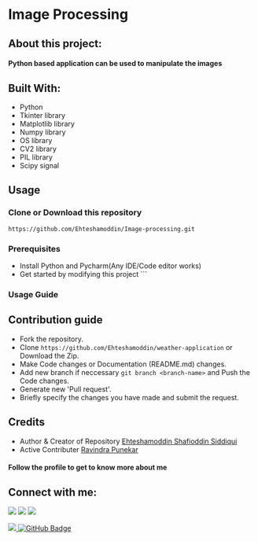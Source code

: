 # Image Processing
## About this project:
#### Python based application can be used to manipulate the images

## Built With:

- Python
- Tkinter library
- Matplotlib library
- Numpy library
- OS library
- CV2 library
- PIL library
- Scipy signal

## Usage
### Clone or Download this repository
``` https://github.com/Ehteshamoddin/Image-processing.git ```
### Prerequisites
- Install Python and Pycharm(Any IDE/Code editor works)
- Get started by modifying this project ```
### Usage Guide
 
## Contribution guide
- Fork the repository.
- Clone ``` https://github.com/Ehteshamoddin/weather-application ``` or Download the Zip.
- Make Code changes or Documentation (README.md) changes.
- Add new branch if neccessary ``` git branch <branch-name> ``` and Push the Code changes.
- Generate new 'Pull request'.
- Briefly specify the changes you have made and submit the request.

## Credits
- Author & Creator of Repository [Ehteshamoddin Shafioddin Siddiqui](https://github.com/Ehteshamoddin)
- Active Contributer [Ravindra Punekar](https://github.com/Ravindra-Punekar)

#### Follow the profile to get to know more about me
## Connect with me:
<p align="left">
<a href = "https://www.linkedin.com/in/ehteshamoddin-siddiqui-b719b9206/"><img src="https://img.icons8.com/fluent/48/000000/linkedin.png"/></a>
<a href = "https://twitter.com/ehteshamoddinss"><img src="https://img.icons8.com/fluent/48/000000/twitter.png"/></a>
<a href = "https://www.instagram.com/ehteshamoddin/"><img src="https://img.icons8.com/fluent/48/000000/instagram-new.png"/></a>
</p>
<a href="https://github.com/Meghna-DAS/github-profile-views-counter">
    <img src="https://komarev.com/ghpvc/?username=Ehteshamoddin">
</a>
<a href="https://github.com/Ehteshamoddin?tab=followers"><img src="https://img.shields.io/github/followers/Ehteshamoddin?label=Followers&style=social" alt="GitHub Badge"></a>

